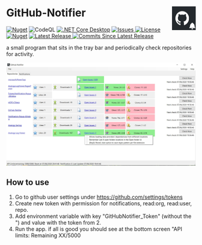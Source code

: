 <h1 align="left">GitHub-Notifier <img src="./Assets/GitHubNotifier.jpg" align="right" width="63px" height="63px"></h1> 

  [![Nuget](https://img.shields.io/nuget/dt/LiorBanai.GitHubNotifier)](https://www.nuget.org/packages/LiorBanai.GitHubNotifier/) ![CodeQL](https://github.com/LiorBanai/GitHub-Notifier/workflows/CodeQL/badge.svg) [![.NET Core Desktop](https://github.com/LiorBanai/GitHub-Notifier/actions/workflows/dotnet-core-desktop.yml/badge.svg)](https://github.com/LiorBanai/GitHub-Notifier/actions/workflows/dotnet-core-desktop.yml)
<a href="https://github.com/LiorBanai/GitHub-Notifier/issues">
    <img src="https://img.shields.io/github/issues/LiorBanai/GitHub-Notifier"  alt="Issues"/>
</a>
<a href="https://github.com/LiorBanai/GitHub-Notifier/blob/master/LICENSE">
    <img src="https://img.shields.io/github/license/LiorBanai/GitHub-Notifier"  alt="License"/>
</a>
   [![Nuget](https://img.shields.io/nuget/v/LiorBanai.GitHubNotifier)](https://www.nuget.org/packages/LiorBanai.GitHubNotifier/)
<a href="https://github.com/LiorBanai/GitHub-Notifier/releases"> 
    <img src="https://img.shields.io/github/v/release/LiorBanai/GitHub-Notifier"  alt="Latest Release"/>
</a> 
 <a href="https://github.com/LiorBanai/GitHub-Notifier/compare/V1.0.4...master">
    <img src="https://img.shields.io/github/commits-since/LiorBanai/GitHub-Notifier/latest"  alt="Commits Since Latest Release"/>
</a>
                                                                                                                           

                                                                                                                               
a small program that sits in the tray bar and periodically check repositories for activity.

![Main screen](Assets/screenshot4.jpg)

## How to use

1. Go to github user settings under https://github.com/settings/tokens
2. Create new token with permission for notifications, read:org, read:user, repo.
3. Add environment variable with key "GitHubNotifier_Token" (without the ") and value with the token from 2.
4. Run the app. if all is good you should see at the bottom screen "API limits: Remaining XX/5000
